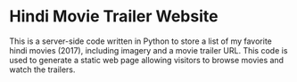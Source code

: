 # Hindi Movie Trailer Website
This is a server-side code written in Python to store a list of my favorite hindi movies (2017), including imagery and a movie trailer URL. This code is used to generate a static web page allowing visitors to browse movies and watch the trailers.

